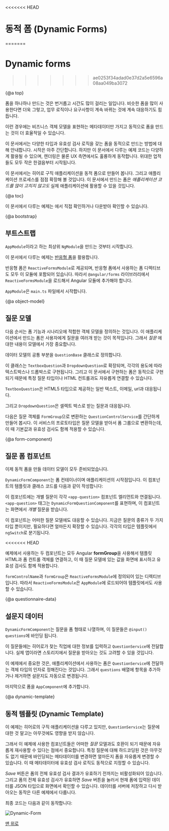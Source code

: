 <<<<<<< HEAD
<!--
# Dynamic Forms
-->
# 동적 폼 (Dynamic Forms)
=======
# Dynamic forms
>>>>>>> ae0253f34adad0e37d2a5e6596a08aa049ba3072

{@a top}

<!--
Building handcrafted forms can be costly and time-consuming,
especially if you need a great number of them, they're similar to each other, and they change frequently
to meet rapidly changing business and regulatory requirements.
-->
폼을 하나하나 만드는 것은 번거롭고 시간도 많이 걸리는 일입니다.
비슷한 폼을 많이 사용한다면 더욱 그렇고, 업무 로직이나 요구사항이 계속 바뀌는 것에 계속 대응하기도 힘듭니다.

<!--
It may be more economical to create the forms dynamically, based on
metadata that describes the business object model.
-->
이런 경우에는 비즈니스 객체 모델을 표현하는 메타데이터만 가지고 동적으로 폼을 만드는 것이 더 효율적일 수 있습니다.

<!--
This cookbook shows you how to use `formGroup` to dynamically
render a simple form with different control types and validation.
It's a primitive start.
It might evolve to support a much richer variety of questions, more graceful rendering, and superior user experience.
All such greatness has humble beginnings.
-->
이 문서에서는 다양한 타입과 유효성 검사 로직을 갖는 폼을 동적으로 만드는 방법에 대해 안내합니다.
시작은 아주 간단합니다.
하지만 이 문서에서 다루는 예제 코드는 다양하게 활용될 수 있으며, 렌더링은 물론 UX 측면에서도 훌륭하게 동작합니다.
위대한 업적들도 모두 작은 한걸음부터 시작됩니다.

<!--
The example in this cookbook is a dynamic form to build an
online application experience for heroes seeking employment.
The agency is constantly tinkering with the application process.
You can create the forms on the fly *without changing the application code*.
-->
이 문서에서는 히어로 구직 애플리케이션을 동적 폼으로 만들어 봅니다.
그리고 애플리케이션 프로세스를 점점 확장해 볼 것입니다.
이 문서에서 만드는 폼은 *애플리케이션 코드를 많이 고치지 않고도* 실제 애플리케이션에 활용할 수 있을 것입니다.

{@a toc}

<!--
See the <live-example name="dynamic-form"></live-example>.
-->
이 문서에서 다루는 예제는 <live-example name="dynamic-form"></live-example>에서 직접 확인하거나 다운받아 확인할 수 있습니다.

{@a bootstrap}

<!--
## Bootstrap
-->
## 부트스트랩

<!--
Start by creating an `NgModule` called `AppModule`.

This cookbook uses [reactive forms](guide/reactive-forms).

Reactive forms belongs to a different `NgModule` called `ReactiveFormsModule`,
so in order to access any reactive forms directives, you have to import
`ReactiveFormsModule` from the `@angular/forms` library.

Bootstrap the `AppModule` in `main.ts`.
-->
`AppModule`이라고 하는 최상위 `NgModule`을 만드는 것부터 시작합니다.

이 문서에서 다루는 예제는 [반응형 폼](guide/reactive-forms)을 활용합니다.

반응형 폼은 `ReactiveFormsModule`로 제공되며, 반응형 폼에서 사용하는 폼 디렉티브도 모두 이 모듈에 포함되어 있습니다. 따라서 `@angular/forms` 라이브러리에서 `ReactiveFormsModule`을 로드해서 Angular 모듈에 추가해야 합니다.

`AppModule`은 `main.ts` 파일에서 시작합니다.

<code-tabs>

  <code-pane header="app.module.ts" path="dynamic-form/src/app/app.module.ts">

  </code-pane>

  <code-pane header="main.ts" path="dynamic-form/src/main.ts">

  </code-pane>

</code-tabs>


{@a object-model}

<!--
## Question model
-->
## 질문 모델

<!--
The next step is to define an object model that can describe all scenarios needed by the form functionality.
The hero application process involves a form with a lot of questions.
The _question_ is the most fundamental object in the model.

The following `QuestionBase` is a fundamental question class.
-->
다음 순서는 폼 기능과 시나리오에 적합한 객체 모델을 정의하는 것입니다.
이 애플리케이션에서 만드는 폼은 사용자에게 질문을 여러개 받는 것이 목적입니다.
그래서 _질문_ 에 대한 내용이 모델에서 가장 중요합니다.

데이터 모델의 공통 부분을 `QuestionBase` 클래스로 정의합니다.

<code-example path="dynamic-form/src/app/question-base.ts" header="src/app/question-base.ts">

</code-example>


<!--
From this base you can derive two new classes in `TextboxQuestion` and `DropdownQuestion`
that represent textbox and dropdown questions.
The idea is that the form will be bound to specific question types and render the
appropriate controls dynamically.

`TextboxQuestion` supports multiple HTML5 types such as text, email, and url
via the `type` property.
-->
이 클래스는 `TextboxQuestion`과 `DropdownQuestion`로 확장되며, 각각의 용도에 따라 텍스트박스나 드롭박스로 구현됩니다.
그리고 이 문서에서 구현하는 폼은 동적으로 구현되기 때문에 특정 질문 타입이나 HTML 컨트롤과도 자유롭게 연결할 수 있습니다.

`TextboxQuestion`은 HTML5 타입으로 제공하는 일반 텍스트, 이메일, url과 대응됩니다.

<code-example path="dynamic-form/src/app/question-textbox.ts" header="src/app/question-textbox.ts"></code-example>


<!--
`DropdownQuestion` presents a list of choices in a select box.
-->
그리고 `DropdownQuestion`은 셀렉트 박스로 받는 질문과 대응됩니다.


<code-example path="dynamic-form/src/app/question-dropdown.ts" header="src/app/question-dropdown.ts"></code-example>


<!--
Next is `QuestionControlService`, a simple service for transforming the questions to a `FormGroup`.
In a nutshell, the form group consumes the metadata from the question model and
allows you to specify default values and validation rules.
-->
다음은 질문 객체를 `FormGroup`으로 변환하는 `QuestionControlService`를 간단하게 만들어 봅시다.
이 서비스의 프로토타입은 질문 모델을 받아서 폼 그룹으로 변환하는데, 이 때 기본값과 유효성 검사도 함께 적용할 수 있습니다.

<code-example path="dynamic-form/src/app/question-control.service.ts" header="src/app/question-control.service.ts"></code-example>

{@a form-component}

<!--
## Question form components
-->
## 질문 폼 컴포넌트

<!--
Now that you have defined the complete model you are ready
to create components to represent the dynamic form.
-->
이제 동적 폼을 만들 데이터 모델이 모두 준비되었습니다.

<!--
`DynamicFormComponent` is the entry point and the main container for the form.
-->
`DynamicFormComponent`는 폼 컨테이너이며 애플리케이션의 시작점입니다.
이 컴포넌트의 템플릿과 클래스 코드를 다음과 같이 작성합니다:

<code-tabs>

  <code-pane header="dynamic-form.component.html" path="dynamic-form/src/app/dynamic-form.component.html">

  </code-pane>

  <code-pane header="dynamic-form.component.ts" path="dynamic-form/src/app/dynamic-form.component.ts">

  </code-pane>

</code-tabs>


<!--
It presents a list of questions, each bound to a `<app-question>` component element.
The `<app-question>` tag matches the `DynamicFormQuestionComponent`,
the component responsible for rendering the details of each _individual_
question based on values in the data-bound question object.
-->
이 컴포넌트에는 개별 질문이 각각 `<app-question>` 컴포넌트 엘리먼트와 연결됩니다.
`<app-question>` 태그는 `DynamicFormQuestionComponent`를 표현하며, 이 컴포넌트는 화면에서 _개별_ 질문을 받습니다.

<code-tabs>

  <code-pane header="dynamic-form-question.component.html" path="dynamic-form/src/app/dynamic-form-question.component.html">

  </code-pane>

  <code-pane header="dynamic-form-question.component.ts" path="dynamic-form/src/app/dynamic-form-question.component.ts">

  </code-pane>

</code-tabs>


<!--
Notice this component can present any type of question in your model.
You only have two types of questions at this point but you can imagine many more.
The `ngSwitch` determines which type of question to display.
-->
이 컴포넌트는 어떠한 질문 모델에도 대응할 수 있습니다.
지금은 질문의 종류가 두 가지 타입 뿐이지만, 필요하다면 얼마든지 확장할 수 있습니다.
각각의 타입은 템플릿에서 `ngSwitch`로 분기됩니다.

<<<<<<< HEAD
<!--
In both components  you're relying on Angular's **formGroup** to connect the template HTML to the
=======
In both components you're relying on Angular's **formGroup** to connect the template HTML to the
>>>>>>> ae0253f34adad0e37d2a5e6596a08aa049ba3072
underlying control objects, populated from the question model with display and validation rules.
-->
예제에서 사용하는 두 컴포넌트는 모두 Angular **formGroup**을 사용해서 템플릿 HTML과 폼 컨트롤 객체를 연결하고, 이 때 질문 모델에 있는 값을 화면에 표시하고 유효성 검사도 함께 적용합니다.

<!--
`formControlName` and `formGroup` are directives defined in
`ReactiveFormsModule`. The templates can access these directives
directly since you imported `ReactiveFormsModule` from `AppModule`.
-->
`formControlName`과 `formGroup`은 `ReactiveFormsModule`에 정의되어 있는 디렉티브입니다.
따라서 `ReactiveFormsModule`은 `AppModule`에 로드되어야 템플릿에서도 사용할 수 있습니다.

{@a questionnaire-data}

<!--
## Questionnaire data
-->
## 설문지 데이터

<!--
`DynamicFormComponent` expects the list of questions in the form of an array bound to `@Input() questions`.
-->
`DynamicFormComponent`는 질문을 폼 형태로 나열하며, 이 질문들은 `@input() questions`에 바인딩 됩니다.

<!--
 The set of questions you've defined for the job application is returned from the `QuestionService`.
 In a real app you'd retrieve these questions from storage.
-->
이 질문들에는 히어로가 찾는 직업에 대한 정보를 입력하고 `QuestionService`에 전달합니다.
실제 앱이라면 스토리지에서 질문을 받아오는 것도 고려할 수 있을 것입니다.

<!--
 The key point is that you control the hero job application questions
 entirely through the objects returned from `QuestionService`.
 Questionnaire maintenance is a simple matter of adding, updating,
 and removing objects from the `questions` array.
-->
이 예제에서 중요한 것은, 애플리케이션에서 사용하는 폼은 `QuestionService`에 전달하는 객체 타입의 인자로 정해진다는 것입니다.
그래서 `questions` 배열에 항목을 추가하거나 제거하면 설문지도 자동으로 변경됩니다.

<code-example path="dynamic-form/src/app/question.service.ts" header="src/app/question.service.ts">

</code-example>


<!--
Finally, display an instance of the form in the `AppComponent` shell.
-->
마지막으로 폼을 `AppComponent`에 추가합니다.

<code-example path="dynamic-form/src/app/app.component.ts" header="app.component.ts">

</code-example>

{@a dynamic-template}

<!--
## Dynamic Template
-->
## 동적 템플릿 (Dynamic Template)

<!--
Although in this example you're modelling a job application for heroes, there are
no references to any specific hero question
outside the objects returned by `QuestionService`.
-->
이 예제는 히어로의 구직 애플리케이션을 다루고 있지만, `QuestionService`는 질문에 대한 것 말고는 아무것에도 영향을 받지 않습니다.

<!--
This is very important since it allows you to repurpose the components for any type of survey
as long as it's compatible with the *question* object model.
The key is the dynamic data binding of metadata used to render the form
without making any hardcoded assumptions about specific questions.
In addition to control metadata, you are also adding validation dynamically.
-->
그래서 이 예제에 사용한 컴포넌트들은 어떠한 *질문* 모델과도 호환이 되기 때문에 자유롭게 재사용할 수 있다는 점에서 중요합니다.
특정 질문에 대해 하드코딩된 것은 아무것도 없기 때문에 바인딩되는 메타데이터를 변경하면 얼마든지 폼을 자유롭게 변경할 수 있습니다.
이 때 메타데이터에 유효성 검사 로직도 동적으로 지정할 수 있습니다.

<!--
The *Save* button is disabled until the form is in a valid state.
When the form is valid, you can click *Save* and the app renders the current form values as JSON.
This proves that any user input is bound back to the data model.
Saving and retrieving the data is an exercise for another time.
-->
*Save* 버튼은 폼의 전체 유효성 검사 결과가 유효하기 전까지는 비활성화되어 있습니다.
그리고 폼의 전체 유효성 검사가 유효하면 *Save* 버튼을 눌러서 현재 폼에 입력된 데이터를 JSON 타입으로 화면에서 확인할 수 있습니다.
데이터를 서버에 저장하고 다시 받아오는 동작은 다른 예제에서 다룹니다.

<!--
The final form looks like this:
-->
최종 코드는 다음과 같이 동작합니다:

<div class="lightbox">
  <img src="generated/images/guide/dynamic-form/dynamic-form.png" alt="Dynamic-Form">
</div>

<!--
[Back to top](guide/dynamic-form#top)
-->
[맨 위로](guide/dynamic-form#top)